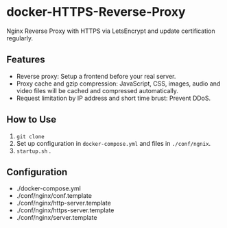 # docker-HTTPS-Reverse-Proxy
Nginx Reverse Proxy with HTTPS via LetsEncrypt and update certification regularly.

## Features

- Reverse proxy: Setup a frontend before your real server.
- Proxy cache and gzip compression: JavaScript, CSS, images, audio and video files will be cached and compressed automatically.
- Request limitation by IP address and short time brust: Prevent DDoS.

## How to Use

1. `git clone`
2. Set up configuration in `docker-compose.yml` and files in `./conf/ngnix`.
3. `startup.sh` .

## Configuration

- ./docker-compose.yml
- ./conf/nginx/conf.template
- ./conf/nginx/http-server.template
- ./conf/nginx/https-server.template
- ./conf/nginx/server.template
